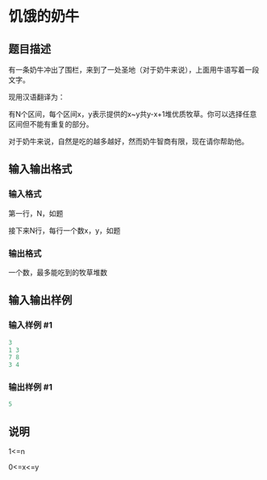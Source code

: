 # 饥饿的奶牛

## 题目描述

有一条奶牛冲出了围栏，来到了一处圣地（对于奶牛来说），上面用牛语写着一段文字。

现用汉语翻译为：

有N个区间，每个区间x，y表示提供的x~y共y-x+1堆优质牧草。你可以选择任意区间但不能有重复的部分。

对于奶牛来说，自然是吃的越多越好，然而奶牛智商有限，现在请你帮助他。

## 输入输出格式

### 输入格式

第一行，N，如题

接下来N行，每行一个数x，y，如题

### 输出格式

一个数，最多能吃到的牧草堆数

## 输入输出样例

### 输入样例 #1

```cpp
3
1 3
7 8
3 4
```


### 输出样例 #1

```cpp
5
```


## 说明

1<=n

0<=x<=y

